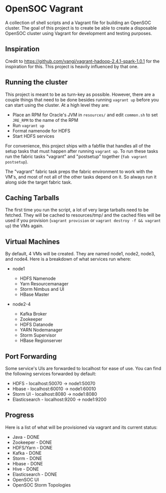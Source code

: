 # OpenSOC Vagrant

A collection of shell scripts and a Vagrant file for building an OpenSOC cluster. The goal of this project is to create be able to create a disposable OpenSOC cluster using Vagrant for development and testing purposes.

## Inspiration

Credit to https://github.com/vangj/vagrant-hadoop-2.4.1-spark-1.0.1 for the inspiration for this. This project is heavily influenced by that one.


## Running the cluster

This project is meant to be as turn-key as possible. However, there are a couple things that need to be done besides running `vagrant up` before you can start using the cluster. At a high level they are:

* Place an RPM for Oracle's JVM in `resources/` and edit `common.sh` to set `JRE_RPM` to the name of the RPM
* Run `vagrant up`
* Format namenode for HDFS
* Start HDFS services

For convenience, this project ships with a fabfile that handles all of the setup tasks that must happen after running `vagrant up`. To run these tasks run the fabric tasks "vagrant" and "postsetup" together (`fab vagrant postsetup`). 

The "vagrant" fabric task preps the fabric environment to work with the VM's, and most of not all of the other tasks depend on it. So always run it along side the target fabric task.

## Caching Tarballs

The first time you run the script, a lot of very large tarballs need to be fetched. They will be cached to resources/tmp/ and the cached files will be used if you provision (`vagrant provision` or `vagrant destroy -f && vagrant up`) the VMs again.


## Virtual Machines

By default, 4 VMs will be created. They are named node1, node2, node3, and node4. Here is a breakdown of what services run where:

* node1
  * HDFS Namenode
  * Yarn Resourcemanager
  * Storm Nimbus and UI
  * HBase Master

* node2-4
  * Kafka Broker
  * Zookeeper
  * HDFS Datanode
  * YARN Nodemanager
  * Storm Supervisor
  * HBase Regionserver

## Port Forwarding

Some service's UIs are forwarded to localhost for ease of use. You can find the following services forwarded by default:

* HDFS - localhost:50070 -> node1:50070
* Hbase - localhost:60010 -> node1:60010
* Storm UI - localhost:8080 -> node1:8080
* Elasticsearch - localhost:9200 -> node1:9200

## Progress

Here is a list of what will be provisioned via vagrant and its current status:

* Java - DONE
* Zookeeper - DONE
* HDFS/Yarn - DONE
* Kafka - DONE 
* Storm - DONE
* Hbase - DONE
* Hive - DONE
* Elasticsearch - DONE
* OpenSOC UI
* OpenSOC Storm Topologies

